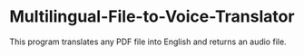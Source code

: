 # Multilingual-File-to-Voice-Translator
This program translates any PDF file into English and returns an audio file.
